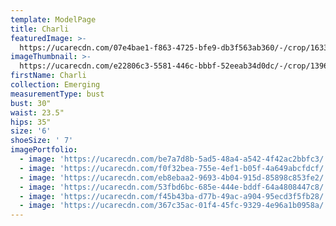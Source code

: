 ```yaml
---
template: ModelPage
title: Charli
featuredImage: >-
  https://ucarecdn.com/07e4bae1-f863-4725-bfe9-db3f563ab360/-/crop/1633x1031/0,331/-/preview/
imageThumbnail: >-
  https://ucarecdn.com/e22806c3-5581-446c-bbbf-52eeab34d0dc/-/crop/1396x1907/139,48/-/preview/
firstName: Charli
collection: Emerging
measurementType: bust
bust: 30"
waist: 23.5"
hips: 35"
size: '6'
shoeSize: ' 7'
imagePortfolio:
  - image: 'https://ucarecdn.com/be7a7d8b-5ad5-48a4-a542-4f42ac2bbfc3/'
  - image: 'https://ucarecdn.com/f0f32bea-755e-4ef1-b05f-4a649abcfdcf/'
  - image: 'https://ucarecdn.com/eb8ebaa2-9693-4b04-915d-85898c853fe2/'
  - image: 'https://ucarecdn.com/53fbd6bc-685e-444e-bddf-64a4808447c8/'
  - image: 'https://ucarecdn.com/f45b43ba-d77b-49ac-a904-95ecd3f5fb28/'
  - image: 'https://ucarecdn.com/367c35ac-01f4-45fc-9329-4e96a1b0958a/'
---
```


